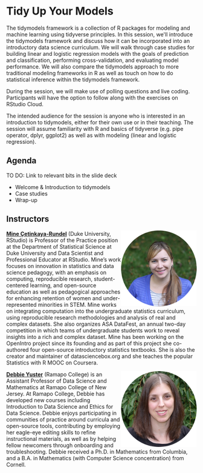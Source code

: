 # Tidy Up Your Models

The tidymodels framework is a collection of R packages for modeling and machine learning using tidyverse principles. In this session, we'll introduce the tidymodels framework and discuss how it can be incorporated into an introductory data science curriculum. We will walk through case studies for building linear and logistic regression models with the goals of prediction and classification, performing cross-validation, and evaluating model performance. We will also compare the tidymodels approach to more traditional modeling frameworks in R as well as touch on how to do statistical inference within the tidymodels framework.

During the session, we will make use of polling questions and live coding. Participants will have the option to follow along with the exercises on RStudio Cloud.

The intended audience for the session is anyone who is interested in an introduction to tidymodels, either for their own use or in their teaching. The session will assume familiarity with R and basics of tidyverse (e.g. pipe operator, dplyr, ggplot2) as well as with modeling (linear and logistic regression).

## Agenda

TO DO: Link to relevant bits in the slide deck

- Welcome & Introduction to tidymodels
- Case studies
- Wrap-up

## Instructors

<img src="images/mine.png" align = "right" width = "200px">

[**Mine Çetinkaya-Rundel**](http://mine-cr.com/) (Duke University, RStudio) is Professor of the Practice position at the Department of Statistical Science at Duke University and Data Scientist and Professional Educator at RStudio. Mine’s work focuses on innovation in statistics and data science pedagogy, with an emphasis on computing, reproducible research, student-centered learning, and open-source education as well as pedagogical approaches for enhancing retention of women and under-represented minorities in STEM. Mine works on integrating computation into the undergraduate statistics curriculum, using reproducible research methodologies and analysis of real and complex datasets. She also organizes ASA DataFest, an annual two-day competition in which teams of undergraduate students work to reveal insights into a rich and complex dataset. Mine has been working on the OpenIntro project since its founding and as part of this project she co-authored four open-source introductory statistics textbooks. She is also the creator and maintainer of datasciencebox.org and she teaches the popular Statistics with R MOOC on Coursera.

<img src="images/debbie.png" align = "right" width = "200px">

[**Debbie Yuster**](https://www.ramapo.edu/tas/faculty/debbie-yuster/) (Ramapo College) is an Assistant Professor of Data Science and Mathematics at Ramapo College of New Jersey. At Ramapo College, Debbie has developed new courses including Introduction to Data Science and Ethics for Data Science. Debbie enjoys participating in communities of practice around curricula and open-source tools, contributing by employing her eagle-eye editing skills to refine instructional materials, as well as by helping fellow newcomers through onboarding and troubleshooting. Debbie received a Ph.D. in Mathematics from Columbia, and a B.A. in Mathematics (with Computer Science concentration) from Cornell.
